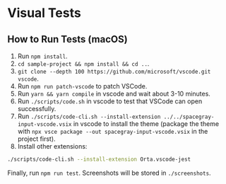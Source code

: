 # Visual Tests

## How to Run Tests (macOS)

1. Run `npm install`.
2. `cd sample-project && npm install && cd ..`.
3. `git clone --depth 100 https://github.com/microsoft/vscode.git vscode`.
4. Run `npm run patch-vscode` to patch VSCode.
5. Run `yarn && yarn compile` in vscode and wait about 3-10 minutes.
6. Run `./scripts/code.sh` in vscode to test that VSCode can open successfully.
7. Run `./scripts/code-cli.sh --install-extension ../../spacegray-input-vscode.vsix` in vscode to install the theme (package the theme with `npx vsce package --out spacegray-input-vscode.vsix` in the project first).
8. Install other extensions:

```bash
./scripts/code-cli.sh --install-extension Orta.vscode-jest
```

Finally, run `npm run test`. Screenshots will be stored in `./screenshots`.
